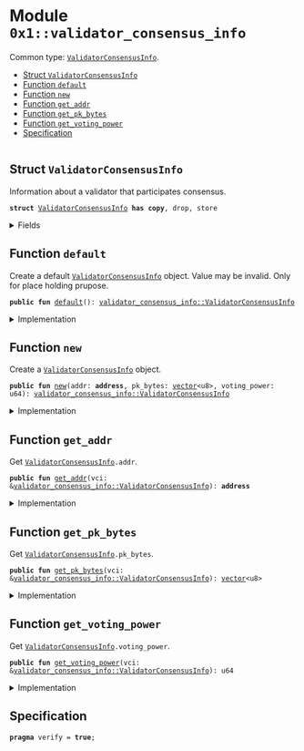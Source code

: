 
<a id="0x1_validator_consensus_info"></a>

# Module `0x1::validator_consensus_info`

Common type: <code><a href="validator_consensus_info.md#0x1_validator_consensus_info_ValidatorConsensusInfo">ValidatorConsensusInfo</a></code>.


-  [Struct `ValidatorConsensusInfo`](#0x1_validator_consensus_info_ValidatorConsensusInfo)
-  [Function `default`](#0x1_validator_consensus_info_default)
-  [Function `new`](#0x1_validator_consensus_info_new)
-  [Function `get_addr`](#0x1_validator_consensus_info_get_addr)
-  [Function `get_pk_bytes`](#0x1_validator_consensus_info_get_pk_bytes)
-  [Function `get_voting_power`](#0x1_validator_consensus_info_get_voting_power)
-  [Specification](#@Specification_0)


<pre><code></code></pre>



<a id="0x1_validator_consensus_info_ValidatorConsensusInfo"></a>

## Struct `ValidatorConsensusInfo`

Information about a validator that participates consensus.


<pre><code><b>struct</b> <a href="validator_consensus_info.md#0x1_validator_consensus_info_ValidatorConsensusInfo">ValidatorConsensusInfo</a> <b>has</b> <b>copy</b>, drop, store
</code></pre>



<details>
<summary>Fields</summary>


<dl>
<dt>
<code>addr: <b>address</b></code>
</dt>
<dd>

</dd>
<dt>
<code>pk_bytes: <a href="../../libra2-stdlib/../move-stdlib/doc/vector.md#0x1_vector">vector</a>&lt;u8&gt;</code>
</dt>
<dd>

</dd>
<dt>
<code>voting_power: u64</code>
</dt>
<dd>

</dd>
</dl>


</details>

<a id="0x1_validator_consensus_info_default"></a>

## Function `default`

Create a default <code><a href="validator_consensus_info.md#0x1_validator_consensus_info_ValidatorConsensusInfo">ValidatorConsensusInfo</a></code> object. Value may be invalid. Only for place holding prupose.


<pre><code><b>public</b> <b>fun</b> <a href="validator_consensus_info.md#0x1_validator_consensus_info_default">default</a>(): <a href="validator_consensus_info.md#0x1_validator_consensus_info_ValidatorConsensusInfo">validator_consensus_info::ValidatorConsensusInfo</a>
</code></pre>



<details>
<summary>Implementation</summary>


<pre><code><b>public</b> <b>fun</b> <a href="validator_consensus_info.md#0x1_validator_consensus_info_default">default</a>(): <a href="validator_consensus_info.md#0x1_validator_consensus_info_ValidatorConsensusInfo">ValidatorConsensusInfo</a> {
    <a href="validator_consensus_info.md#0x1_validator_consensus_info_ValidatorConsensusInfo">ValidatorConsensusInfo</a> {
        addr: @vm,
        pk_bytes: <a href="../../libra2-stdlib/../move-stdlib/doc/vector.md#0x1_vector">vector</a>[],
        voting_power: 0,
    }
}
</code></pre>



</details>

<a id="0x1_validator_consensus_info_new"></a>

## Function `new`

Create a <code><a href="validator_consensus_info.md#0x1_validator_consensus_info_ValidatorConsensusInfo">ValidatorConsensusInfo</a></code> object.


<pre><code><b>public</b> <b>fun</b> <a href="validator_consensus_info.md#0x1_validator_consensus_info_new">new</a>(addr: <b>address</b>, pk_bytes: <a href="../../libra2-stdlib/../move-stdlib/doc/vector.md#0x1_vector">vector</a>&lt;u8&gt;, voting_power: u64): <a href="validator_consensus_info.md#0x1_validator_consensus_info_ValidatorConsensusInfo">validator_consensus_info::ValidatorConsensusInfo</a>
</code></pre>



<details>
<summary>Implementation</summary>


<pre><code><b>public</b> <b>fun</b> <a href="validator_consensus_info.md#0x1_validator_consensus_info_new">new</a>(addr: <b>address</b>, pk_bytes: <a href="../../libra2-stdlib/../move-stdlib/doc/vector.md#0x1_vector">vector</a>&lt;u8&gt;, voting_power: u64): <a href="validator_consensus_info.md#0x1_validator_consensus_info_ValidatorConsensusInfo">ValidatorConsensusInfo</a> {
    <a href="validator_consensus_info.md#0x1_validator_consensus_info_ValidatorConsensusInfo">ValidatorConsensusInfo</a> {
        addr,
        pk_bytes,
        voting_power,
    }
}
</code></pre>



</details>

<a id="0x1_validator_consensus_info_get_addr"></a>

## Function `get_addr`

Get <code><a href="validator_consensus_info.md#0x1_validator_consensus_info_ValidatorConsensusInfo">ValidatorConsensusInfo</a>.addr</code>.


<pre><code><b>public</b> <b>fun</b> <a href="validator_consensus_info.md#0x1_validator_consensus_info_get_addr">get_addr</a>(vci: &<a href="validator_consensus_info.md#0x1_validator_consensus_info_ValidatorConsensusInfo">validator_consensus_info::ValidatorConsensusInfo</a>): <b>address</b>
</code></pre>



<details>
<summary>Implementation</summary>


<pre><code><b>public</b> <b>fun</b> <a href="validator_consensus_info.md#0x1_validator_consensus_info_get_addr">get_addr</a>(vci: &<a href="validator_consensus_info.md#0x1_validator_consensus_info_ValidatorConsensusInfo">ValidatorConsensusInfo</a>): <b>address</b> {
    vci.addr
}
</code></pre>



</details>

<a id="0x1_validator_consensus_info_get_pk_bytes"></a>

## Function `get_pk_bytes`

Get <code><a href="validator_consensus_info.md#0x1_validator_consensus_info_ValidatorConsensusInfo">ValidatorConsensusInfo</a>.pk_bytes</code>.


<pre><code><b>public</b> <b>fun</b> <a href="validator_consensus_info.md#0x1_validator_consensus_info_get_pk_bytes">get_pk_bytes</a>(vci: &<a href="validator_consensus_info.md#0x1_validator_consensus_info_ValidatorConsensusInfo">validator_consensus_info::ValidatorConsensusInfo</a>): <a href="../../libra2-stdlib/../move-stdlib/doc/vector.md#0x1_vector">vector</a>&lt;u8&gt;
</code></pre>



<details>
<summary>Implementation</summary>


<pre><code><b>public</b> <b>fun</b> <a href="validator_consensus_info.md#0x1_validator_consensus_info_get_pk_bytes">get_pk_bytes</a>(vci: &<a href="validator_consensus_info.md#0x1_validator_consensus_info_ValidatorConsensusInfo">ValidatorConsensusInfo</a>): <a href="../../libra2-stdlib/../move-stdlib/doc/vector.md#0x1_vector">vector</a>&lt;u8&gt; {
    vci.pk_bytes
}
</code></pre>



</details>

<a id="0x1_validator_consensus_info_get_voting_power"></a>

## Function `get_voting_power`

Get <code><a href="validator_consensus_info.md#0x1_validator_consensus_info_ValidatorConsensusInfo">ValidatorConsensusInfo</a>.voting_power</code>.


<pre><code><b>public</b> <b>fun</b> <a href="validator_consensus_info.md#0x1_validator_consensus_info_get_voting_power">get_voting_power</a>(vci: &<a href="validator_consensus_info.md#0x1_validator_consensus_info_ValidatorConsensusInfo">validator_consensus_info::ValidatorConsensusInfo</a>): u64
</code></pre>



<details>
<summary>Implementation</summary>


<pre><code><b>public</b> <b>fun</b> <a href="validator_consensus_info.md#0x1_validator_consensus_info_get_voting_power">get_voting_power</a>(vci: &<a href="validator_consensus_info.md#0x1_validator_consensus_info_ValidatorConsensusInfo">ValidatorConsensusInfo</a>): u64 {
    vci.voting_power
}
</code></pre>



</details>

<a id="@Specification_0"></a>

## Specification



<pre><code><b>pragma</b> verify = <b>true</b>;
</code></pre>


[move-book]: https://docs.libra2.org/move/book/SUMMARY
